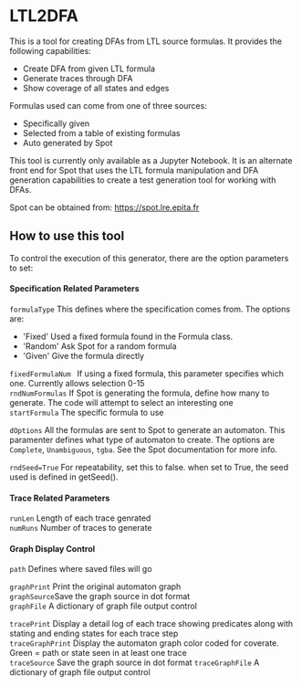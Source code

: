 # LTL2DFA

This is a tool for creating DFAs from LTL source formulas. It provides the following capabilities:
* Create DFA from given LTL formula
* Generate traces through DFA
* Show coverage of all states and edges

Formulas used can come from one of three sources:
* Specifically given
* Selected from a table of existing formulas
* Auto generated by Spot

This tool is currently only available as a Jupyter Notebook. It is an alternate front end for Spot that uses the LTL formula manipulation and DFA generation capabilities to create a test generation tool for working with DFAs.  

Spot can be obtained from: https://spot.lre.epita.fr

## How to use this tool

To control the execution of this generator, there are the option parameters to set:

#### Specification Related Parameters
`formulaType` This defines where the specification comes from. The options are:
* 'Fixed' Used a fixed formula found in the Formula class.
* 'Random' Ask Spot for a random formula
* 'Given' Give the formula directly
  
`fixedFormulaNum ` If using a fixed formula, this parameter specifies which one. Currently allows selection 0-15  
`rndNumFormulas` If Spot is generating the formula, define how many to generate. The code will attempt to select an interesting one  
`startFormula` The specific formula to use  

`dOptions` All the formulas are sent to Spot to generate an automaton. This paramenter defines what type of automaton to create. The options are `Complete`, `Unambiguous`, `tgba`. See the Spot documentation for more info.

`rndSeed=True` For repeatability, set this to false. when set to True, the seed used is defined in getSeed().  

#### Trace Related Parameters
`runLen` Length of each trace genrated  
`numRuns` Number of traces to generate  

#### Graph Display Control
`path` Defines where saved files will go  

`graphPrint` Print the original automaton graph  
`graphSource`Save the graph source in dot format  
`graphFile` A dictionary of graph file output control  

`tracePrint` Display a detail log of each trace showing predicates along with stating and ending states for each trace step  
`traceGraphPrint` Display the automaton graph color coded for coverate. Green = path or state seen in at least one trace  
`traceSource` Save the graph source in dot format 
`traceGraphFile` A dictionary of graph file output control  
